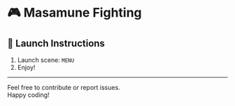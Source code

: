 # 🎮 Masamune Fighting

## 🚀 Launch Instructions

1. Launch scene: `MENU`
2. Enjoy!

---

Feel free to contribute or report issues.  
Happy coding!
